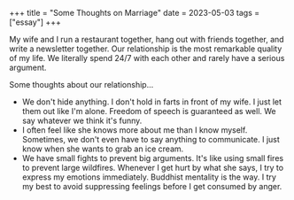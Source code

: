 +++
title = "Some Thoughts on Marriage"
date = 2023-05-03
tags = ["essay"]
+++

My wife and I run a restaurant together, hang out with friends together, and write a newsletter together. Our relationship is the most remarkable quality of my life. We literally spend 24/7 with each other and rarely have a serious argument.

Some thoughts about our relationship...

* We don't hide anything. I don't hold in farts in front of my wife. I just let them out like I'm alone. Freedom of speech is guaranteed as well. We say whatever we think it's funny.
* I often feel like she knows more about me than I know myself. Sometimes, we don't even have to say anything to communicate. I just know when she wants to grab an ice cream.
* We have small fights to prevent big arguments. It's like using small fires to prevent large wildfires. Whenever I get hurt by what she says, I try to express my emotions immediately. Buddhist mentality is the way. I try my best to avoid suppressing feelings before I get consumed by anger.